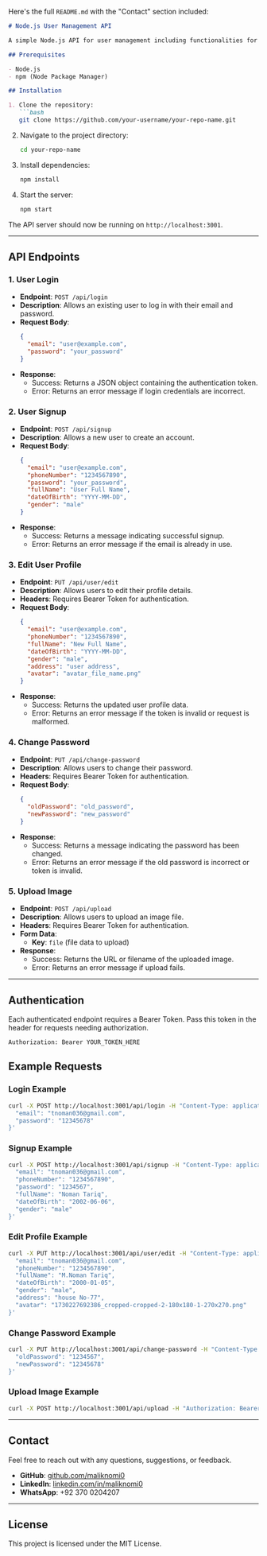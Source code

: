 Here's the full `README.md` with the "Contact" section included:

```markdown
# Node.js User Management API

A simple Node.js API for user management including functionalities for login, signup, editing profile, changing password, and uploading images.

## Prerequisites

- Node.js
- npm (Node Package Manager)

## Installation

1. Clone the repository:
   ```bash
   git clone https://github.com/your-username/your-repo-name.git
   ```
   
2. Navigate to the project directory:
   ```bash
   cd your-repo-name
   ```

3. Install dependencies:
   ```bash
   npm install
   ```

4. Start the server:
   ```bash
   npm start
   ```

The API server should now be running on `http://localhost:3001`.

---

## API Endpoints

### 1. User Login

- **Endpoint**: `POST /api/login`
- **Description**: Allows an existing user to log in with their email and password.
- **Request Body**:
  ```json
  {
    "email": "user@example.com",
    "password": "your_password"
  }
  ```
- **Response**:
  - Success: Returns a JSON object containing the authentication token.
  - Error: Returns an error message if login credentials are incorrect.

### 2. User Signup

- **Endpoint**: `POST /api/signup`
- **Description**: Allows a new user to create an account.
- **Request Body**:
  ```json
  {
    "email": "user@example.com",
    "phoneNumber": "1234567890",
    "password": "your_password",
    "fullName": "User Full Name",
    "dateOfBirth": "YYYY-MM-DD",
    "gender": "male"
  }
  ```
- **Response**:
  - Success: Returns a message indicating successful signup.
  - Error: Returns an error message if the email is already in use.

### 3. Edit User Profile

- **Endpoint**: `PUT /api/user/edit`
- **Description**: Allows users to edit their profile details.
- **Headers**: Requires Bearer Token for authentication.
- **Request Body**:
  ```json
  {
    "email": "user@example.com",
    "phoneNumber": "1234567890",
    "fullName": "New Full Name",
    "dateOfBirth": "YYYY-MM-DD",
    "gender": "male",
    "address": "user address",
    "avatar": "avatar_file_name.png"
  }
  ```
- **Response**:
  - Success: Returns the updated user profile data.
  - Error: Returns an error message if the token is invalid or request is malformed.

### 4. Change Password

- **Endpoint**: `PUT /api/change-password`
- **Description**: Allows users to change their password.
- **Headers**: Requires Bearer Token for authentication.
- **Request Body**:
  ```json
  {
    "oldPassword": "old_password",
    "newPassword": "new_password"
  }
  ```
- **Response**:
  - Success: Returns a message indicating the password has been changed.
  - Error: Returns an error message if the old password is incorrect or token is invalid.

### 5. Upload Image

- **Endpoint**: `POST /api/upload`
- **Description**: Allows users to upload an image file.
- **Headers**: Requires Bearer Token for authentication.
- **Form Data**:
  - **Key**: `file` (file data to upload)
- **Response**:
  - Success: Returns the URL or filename of the uploaded image.
  - Error: Returns an error message if upload fails.

---

## Authentication

Each authenticated endpoint requires a Bearer Token. Pass this token in the header for requests needing authorization.

```plaintext
Authorization: Bearer YOUR_TOKEN_HERE
```

## Example Requests

### Login Example
```bash
curl -X POST http://localhost:3001/api/login -H "Content-Type: application/json" -d '{
  "email": "tnoman036@gmail.com",
  "password": "12345678"
}'
```

### Signup Example
```bash
curl -X POST http://localhost:3001/api/signup -H "Content-Type: application/json" -d '{
  "email": "tnoman036@gmail.com",
  "phoneNumber": "1234567890",
  "password": "1234567",
  "fullName": "Noman Tariq",
  "dateOfBirth": "2002-06-06",
  "gender": "male"
}'
```

### Edit Profile Example
```bash
curl -X PUT http://localhost:3001/api/user/edit -H "Content-Type: application/json" -H "Authorization: Bearer YOUR_TOKEN_HERE" -d '{
  "email": "tnoman036@gmail.com",
  "phoneNumber": "1234567890",
  "fullName": "M.Noman Tariq",
  "dateOfBirth": "2000-01-05",
  "gender": "male",
  "address": "house No-77",
  "avatar": "1730227692386_cropped-cropped-2-180x180-1-270x270.png"
}'
```

### Change Password Example
```bash
curl -X PUT http://localhost:3001/api/change-password -H "Content-Type: application/json" -H "Authorization: Bearer YOUR_TOKEN_HERE" -d '{
  "oldPassword": "1234567",
  "newPassword": "12345678"
}'
```

### Upload Image Example
```bash
curl -X POST http://localhost:3001/api/upload -H "Authorization: Bearer YOUR_TOKEN_HERE" -F file=@/path/to/your/image.jpg
```

---

## Contact

Feel free to reach out with any questions, suggestions, or feedback.

- **GitHub**: [github.com/maliknomi0](https://github.com/maliknomi0)
- **LinkedIn**: [linkedin.com/in/maliknomi0](https://linkedin.com/in/maliknomi0)
- **WhatsApp**: +92 370 0204207

---

## License

This project is licensed under the MIT License.
```

